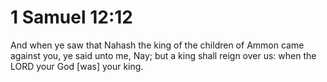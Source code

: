 # 1 Samuel 12:12

And when ye saw that Nahash the king of the children of Ammon came against you, ye said unto me, Nay; but a king shall reign over us: when the LORD your God [was] your king.